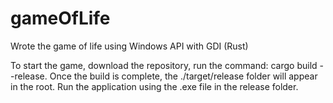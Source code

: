 # gameOfLife

Wrote the game of life using Windows API with GDI (Rust)

To start the game, download the repository, run the command: cargo build --release. Once the build is complete, the ./target/release folder will appear in the root. Run the application using the .exe file in the release folder.